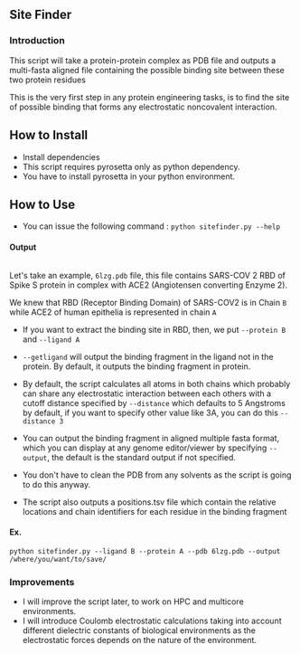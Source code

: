 ## Site Finder

### Introduction

This script will take a protein-protein complex as PDB file and outputs a multi-fasta aligned file containing the possible binding site between these two protein residues

This is the very first step in any protein engineering tasks, is to find the site of possible binding that forms any electrostatic noncovalent interaction.

## How to Install

- Install dependencies
- This script requires pyrosetta only as python dependency.
- You have to install pyrosetta in your python environment.

## How to Use

- You can issue the following command : `python sitefinder.py --help`

#### Output

```text

```
Let's take an example, `6lzg.pdb` file, this file contains SARS-COV 2 RBD of Spike S protein in complex with ACE2 (Angiotensen converting Enzyme 2).

We knew that RBD (Receptor Binding Domain) of SARS-COV2 is in Chain `B` while ACE2 of human epithelia is represented in chain `A`

- If you want to extract the binding site in RBD, then, we put `--protein B` and `--ligand A`

- `--getligand` will output the binding fragment in the ligand not in the protein. By default, it outputs the binding fragment in protein.

- By default, the script calculates all atoms in both chains which probably can share any electrostatic interaction between each others with a cutoff distance specified by `--distance` which defaults to 5 Angstroms by default, if you want to specify other value like 3A, you can do this `--distance 3`

- You can output the binding fragment in aligned multiple fasta format, which you can display at any genome editor/viewer by specifying `--output`, the default is the standard output if not specified.

- You don't have to clean the PDB from any solvents as the script is going to do this anyway.

- The script also outputs a positions.tsv file which contain the relative locations and chain identifiers for each residue in the binding fragment

#### Ex.

`python sitefinder.py --ligand B --protein A --pdb 6lzg.pdb --output /where/you/want/to/save/`



### Improvements

- I will improve the script later, to work on HPC and multicore environments.
- I will introduce Coulomb electrostatic calculations taking into account different dielectric constants of biological environments as the electrostatic forces depends on the nature of the environment.



 
